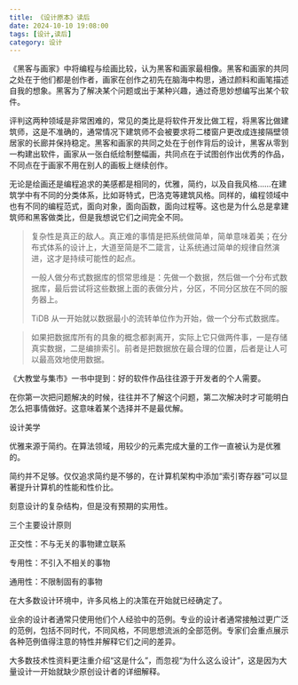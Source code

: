 ```yaml
---
title: 《设计原本》读后
date: 2024-10-10 19:08:00
tags: [设计,读后]
category: 设计
---
```


《黑客与画家》中将编程与绘画比较，认为黑客和画家最相像。黑客和画家的共同之处在于他们都是创作者，画家在创作之初先在脑海中构思，通过颜料和画笔描述自我的想象。黑客为了解决某个问题或出于某种兴趣，通过奇思妙想编写出某个软件。

评判这两种领域是非常困难的，常见的类比是将软件开发比做工程，将黑客比做建筑师，这是不准确的，通常情况下建筑师不会被要求将二楼窗户更改成连接隔壁领居家的长廊并保持稳定。黑客和画家的共同之处在于创作背后的设计，黑客从零到一构建出软件，画家从一张白纸绘制整幅画，共同点在于试图创作出优秀的作品，不同点在于画家不用在别人的画板上继续创作。

无论是绘画还是编程追求的美感都是相同的，优雅，简约，以及自我风格……在建筑学中有不同的分类体系，比如哥特式，巴洛克等建筑风格。同样的，编程领域中也有不同的编程范式，面向对象，面向函数，面向过程等。这也是为什么总是拿建筑师和黑客做类比，但是我想说它们之间完全不同。













> 复杂性是真正的敌人。真正难的事情是把系统做简单，简单意味着美；在分布式体系的设计上，大道至简是不二箴言，让系统通过简单的规律自然演进，这才是持续可能性的起点。
>
> 一般人做分布式数据库的惯常思维是：先做一个数据，然后做一个分布式数据库，最后尝试将这些数据上面的表做分片，分区，不同分区放在不同的服务器上。
>
> TiDB 从一开始就以数据最小的流转单位作为开始，做一个分布式数据库。



> 如果把数据库所有的具象的概念都剥离开，实际上它只做两件事，一是存储真实数据，二是编排索引。前者是把数据放在最合理的位置，后者是让人可以最高效地使用数据。



《大教堂与集市》一书中提到：好的软件作品往往源于开发者的个人需要。

在你第一次把问题解决的时候，往往并不了解这个问题，第二次解决时才可能明白怎么把事情做好。这意味着某个选择并不是最优解。







设计美学

优雅来源于简约。在算法领域，用较少的元素完成大量的工作一直被认为是优雅的。





简约并不足够。仅仅追求简约是不够的，在计算机架构中添加“索引寄存器”可以显著提升计算机的性能和性价比。



刻意设计的复杂结构，但是没有预期的实用性。



三个主要设计原则

正交性：不与无关的事物建立联系

专用性：不引入不相关的事物

通用性：不限制固有的事物



在大多数设计环境中，许多风格上的决策在开始就已经确定了。

业余的设计者通常只使用他们个人经验中的范例。专业的设计者通常接触过更广泛的范例，包括不同时代，不同风格，不同思想流派的全部范例。专家们会重点展示各种范例值得注意的特性并解释它们之间的差异。

大多数技术性资料更注重介绍“这是什么”，而忽视“为什么这么设计”，这是因为大量设计一开始就缺少原创设计者的详细解释。

